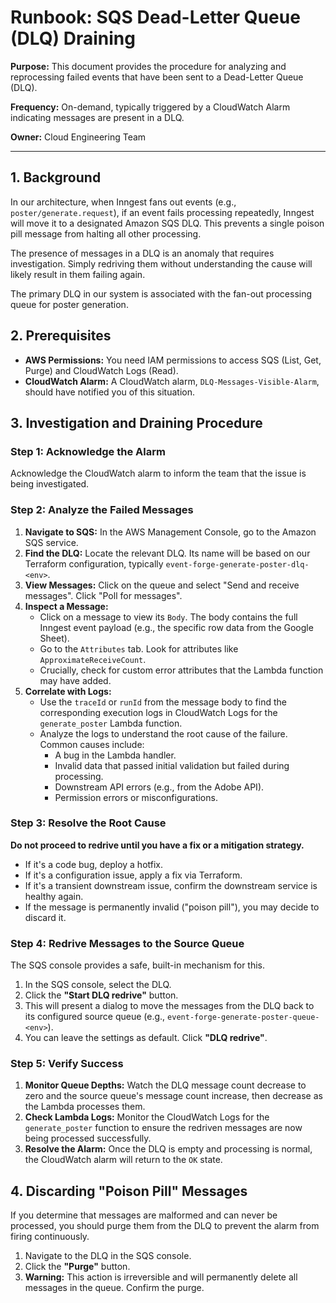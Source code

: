 # Runbook: SQS Dead-Letter Queue (DLQ) Draining

**Purpose:** This document provides the procedure for analyzing and reprocessing failed events that have been sent to a Dead-Letter Queue (DLQ).

**Frequency:** On-demand, typically triggered by a CloudWatch Alarm indicating messages are present in a DLQ.

**Owner:** Cloud Engineering Team

---

## 1. Background

In our architecture, when Inngest fans out events (e.g., `poster/generate.request`), if an event fails processing repeatedly, Inngest will move it to a designated Amazon SQS DLQ. This prevents a single poison pill message from halting all other processing.

The presence of messages in a DLQ is an anomaly that requires investigation. Simply redriving them without understanding the cause will likely result in them failing again.

The primary DLQ in our system is associated with the fan-out processing queue for poster generation.

## 2. Prerequisites

-   **AWS Permissions:** You need IAM permissions to access SQS (List, Get, Purge) and CloudWatch Logs (Read).
-   **CloudWatch Alarm:** A CloudWatch alarm, `DLQ-Messages-Visible-Alarm`, should have notified you of this situation.

## 3. Investigation and Draining Procedure

### Step 1: Acknowledge the Alarm

Acknowledge the CloudWatch alarm to inform the team that the issue is being investigated.

### Step 2: Analyze the Failed Messages

1.  **Navigate to SQS:** In the AWS Management Console, go to the Amazon SQS service.
2.  **Find the DLQ:** Locate the relevant DLQ. Its name will be based on our Terraform configuration, typically `event-forge-generate-poster-dlq-<env>`.
3.  **View Messages:** Click on the queue and select "Send and receive messages". Click "Poll for messages".
4.  **Inspect a Message:**
    -   Click on a message to view its `Body`. The body contains the full Inngest event payload (e.g., the specific row data from the Google Sheet).
    -   Go to the `Attributes` tab. Look for attributes like `ApproximateReceiveCount`.
    -   Crucially, check for custom error attributes that the Lambda function may have added.
5.  **Correlate with Logs:**
    -   Use the `traceId` or `runId` from the message body to find the corresponding execution logs in CloudWatch Logs for the `generate_poster` Lambda function.
    -   Analyze the logs to understand the root cause of the failure. Common causes include:
        -   A bug in the Lambda handler.
        -   Invalid data that passed initial validation but failed during processing.
        -   Downstream API errors (e.g., from the Adobe API).
        -   Permission errors or misconfigurations.

### Step 3: Resolve the Root Cause

**Do not proceed to redrive until you have a fix or a mitigation strategy.**

-   If it's a code bug, deploy a hotfix.
-   If it's a configuration issue, apply a fix via Terraform.
-   If it's a transient downstream issue, confirm the downstream service is healthy again.
-   If the message is permanently invalid ("poison pill"), you may decide to discard it.

### Step 4: Redrive Messages to the Source Queue

The SQS console provides a safe, built-in mechanism for this.

1.  In the SQS console, select the DLQ.
2.  Click the **"Start DLQ redrive"** button.
3.  This will present a dialog to move the messages from the DLQ back to its configured source queue (e.g., `event-forge-generate-poster-queue-<env>`).
4.  You can leave the settings as default. Click **"DLQ redrive"**.

### Step 5: Verify Success

1.  **Monitor Queue Depths:** Watch the DLQ message count decrease to zero and the source queue's message count increase, then decrease as the Lambda processes them.
2.  **Check Lambda Logs:** Monitor the CloudWatch Logs for the `generate_poster` function to ensure the redriven messages are now being processed successfully.
3.  **Resolve the Alarm:** Once the DLQ is empty and processing is normal, the CloudWatch alarm will return to the `OK` state.

## 4. Discarding "Poison Pill" Messages

If you determine that messages are malformed and can never be processed, you should purge them from the DLQ to prevent the alarm from firing continuously.

1.  Navigate to the DLQ in the SQS console.
2.  Click the **"Purge"** button.
3.  **Warning:** This action is irreversible and will permanently delete all messages in the queue. Confirm the purge.